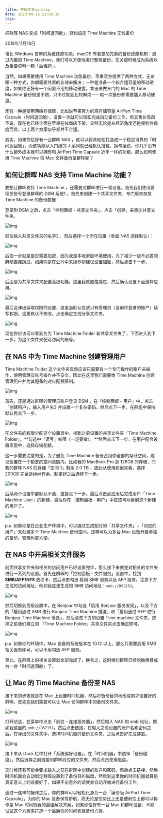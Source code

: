 ```yaml
---
title: 群晖变身airdrop
date: 2023-08-16 21:09:19
tags:
---
```


把群晖 NAS 变成「时间返回舱」，轻松搞定 Time Machine 无线备份



2018年11月18日

相比 Windows 自带的系统还原功能，macOS 有着更加完善的备份还原机制：通过内置的 Time Machine，我们可以方便地进行整机备份，在关键时候成为系统以及重要资料一颗「后悔药」。

当然，如果需要使用 Time Machine 功能备份，苹果官方提供了两种方式，无论哪一种方式，你都需要外置的存储来解决：一种是准备一个较合适容量的移动硬盘，如果你正好有一个闲置不用的移动硬盘，拿出来做专门的 Mac 的 Time Machine 备份倒是不错，只不过就会比较麻烦——每一次备份都需要插入移动硬盘。

还有一种是使用网络存储器，比如说苹果官方的高存储容量 AirPort Time Capsule（时间返回舱），设置一次就可以轻松完成自动备份工作，但其售价高昂不说，现在也已经全面在苹果在线商店下架，显然无论是从经济角度还是便利性角度而言，以上两个方案似乎都并不合适。

其实，如果你恰好有一台群晖 NAS ，就可以将其轻松打造成一个稳定可靠的「时间返回舱」，而该功能从入门级的 J 系列就已经默认搭载，换句话说，你几乎没有什么额外成本就可以拥有和 AirPort Time Capsule 近乎一样的功能，那么如何使用 Time Machine 将 Mac 文件备份至群晖呢？

## 如何让群晖 NAS 支持 Time Machine 功能？

要想让群晖支持 Time Machine ，还需要对群晖进行一番设置，首先我们使用管理员账号登录群晖的 DSM 系统1 ，首先来创建一个共享文件夹，专门用来存放 Time Machine 的备份数据：

登录到 DSM 之后，点击「控制面板 - 共享文件夹」，点击「创建」来添加共享文件夹。

![img](https://cdn.sspai.com/2018/11/18/ac135adbe134d0703a7acac6bbc4a04c.png?imageView2/2/w/1120/q/90/interlace/1/ignore-error/1)

然后输入共享文件夹的名字2 ，然后选择一个所在位置（单盘 NAS 选择默认）：

![img](https://cdn.sspai.com/2018/11/18/7992d79626fd2f571cae842bde49b2c1.png?imageView2/2/w/1120/q/90/interlace/1/ignore-error/1)

后面一步就是是否需要加密，因为我是本地家庭环境使用，为了减少一些不必要的麻烦直接跳过，如果你是在公司中来操作则建议设置加密，然后点击下一步。

![img](https://cdn.sspai.com/2018/11/18/940f3d290ab4cb4f91a7e6ee58d08d49.png?imageView2/2/w/1120/q/90/interlace/1/ignore-error/1)

后面是为共享文件夹配置高级功能，这里我就直接跳过，然后确认设置下面选择应用。

![img](https://cdn.sspai.com/2018/11/18/57993635211b319945fe96921a7ef000.png?imageView2/2/w/1120/q/90/interlace/1/ignore-error/1)

最后会弹出读取权限的设置，这里面默认应该只有管理员（当前你登录的账户）读写权限，这里默认不修改，点击确定生成分享文件夹。

![img](https://cdn.sspai.com/2018/11/18/a715c3349fbeca61d476e5050bb05bcf.png?imageView2/2/w/1120/q/90/interlace/1/ignore-error/1)

现在你应该可以看到名为 Time Machine Folder 新共享文件夹了，下面进入到下一步，为这个文件夹配可访问的账号。

## 在 NAS 中为 Time Machine 创建管理用户

Time Machine Folder 这个文件夹显然应该只需要有一个专门操作的账户来操作，使用管理员账号操作并不安全，因此在这里我们需要给 Time Machine 创建管理用户并为其配备的对应配额限制。

![img](https://cdn.sspai.com/2018/11/18/86234695bbbb0758f2aa1d1567eca86b.png?imageView2/2/w/1120/q/90/interlace/1/ignore-error/1)

首先，还是通过群晖的管理员账户登录 DSM ，在「控制面板 - 用户」中，点击「创建用户」，输入用户名3 并设置一个复杂密码，然后点下一步，在群组中保持默认再点下一步。

![img](https://cdn.sspai.com/2018/11/18/9b3e81fc108b528526b47257a8c8e7a5.png?imageView2/2/w/1120/q/90/interlace/1/ignore-error/1)

在文件夹的权限分配这个设置页中，找到之前设置的共享文件夹「Time Machine Folder」，**勾选中「读写」权限（一定要做），**然后点击下一步，在用户配合设置页面中，选择存储配额。

这一步需要注意的是，为了避免 Time Machine 备份占用你全部的存储空间，建议设置在一个额定的空间范围内，比如我的 MacBook Pro 是 128GB 的存储，而我的群晖 NAS 的存储「空间 1」剩余 2.0 TB ，因此从使用权衡来看，选择 200GB 完全是绰绰有余，制定好之后选择下一步。

![img](https://cdn.sspai.com/2018/11/18/85d0d591291cf483391f7ad169493d12.png?imageView2/2/w/1120/q/90/interlace/1/ignore-error/1)

后续两个设置中都默认不选，直接点下一步，最后点击到应用后完成用户「Time Machine User」的新建，最后你在「控制面板 - 用户」中应该可以看到这个新建的用户了。

![img](https://cdn.sspai.com/2018/11/18/cf650e3ab4e93f9bb7ec52c84e61124b.png?imageView2/2/w/1120/q/90/interlace/1/ignore-error/1)

p.s.  如果你是在企业生产环境中，可以通过生成配对的「共享文件夹」+「对应的用户」来创建多个 Time Machine 备份空间，这样可以为多台 Mac 设备开启单独的备份，管理也更方便。

## 在 NAS 中开启相关文件服务

前面共享文件夹和相关的访问用户已经设置完毕，那么接下来就是对相关的文件夹进行一系列的设置。首先在群晖的「控制面板 - 文件服务」设置中，找到 **SMB/AFP/NFS** 选项卡，然后点击勾选 启用 SMB 服务以及 AFP 服务。注意下方生成的访问地址，例如我这里生成的 SMB 访问地址：`smb://DS215J`。

![img](https://cdn.sspai.com/2018/11/18/9a0808946eb2a9d0c1e4cebe4919a8bb.png?imageView2/2/w/1120/q/90/interlace/1/ignore-error/1)

然后切换到高级设置中，在 Bonjour 中勾选「启用 Bonjour 服务发现」，以及下方的「启用通过 SMB 进行 Bonjour Time Machine 播送」和「启用通过 AFP 进行 Bonjour Time Machine 播送」，然后点击下方的设置 Time machine 文件夹，选择之前我们建立的 「Time Machine Folder」共享文件夹点击确定即可。

![img](https://cdn.sspai.com/2018/11/18/dbf8339cefcd9273213e57735e8c8d4d.png?imageView2/2/w/1120/q/90/interlace/1/ignore-error/1)

p.s. 如果你的环境中，Mac 设备的系统版本在 10.12 以上，那么只需要启用 SMB 相关服务即可，可以不用勾选 AFP 服务。

至此，在群晖上的相关设置就全部完成了，换言之，这时候的群晖已经脱胎换骨成为一台「时间返回舱」了。

## 让 Mac 的 Time Machine 备份至 NAS

接下来的步骤就是在 Mac 上设置时间机器，然后将备份目的地改成刚才设置好的群晖，首先在我们需要可以让 Mac 访问群晖中的备份文件夹。

![img](https://cdn.sspai.com/2018/11/18/c67463c703df1874de7c6318052b2430.png?imageView2/2/w/1120/q/90/interlace/1/ignore-error/1)

打开访达，在菜单中点击「前往 - 连接服务器」，然后输入 NAS 的 smb 地址，例如我这里的 `smb://DS215J`，然后点击链接，在输入之前设置的账户名和密码之后，在弹出的文件夹中，选择时间机器的备份文件夹，之后点击好完成装载。

![img](https://cdn.sspai.com/2018/11/18/1f1c1dea15242ee5d673acbdbc7e7429.png?imageView2/2/w/1120/q/90/interlace/1/ignore-error/1)

接下来从 Dock 栏中打开「系统偏好设置」，在「时间机器」中选择「备份磁盘」，然后选择之前链接的群晖对应的文件夹，然后点击使用磁盘。

这时候还有可能会要求输入之前在群晖中创建的账户和密码，然后点击链接，然后时间机器会自动绑定群晖设置到了备份目的磁盘，然后到这里你的时间机器就算是真正意义上的设置好了，如果不出意外的话就会自动开始进行备份工作。

通过一连串的操作之后，你的群晖可以轻松化身为一台「廉价版 AirPort Time Capsule」，为你的 Mac 设备保驾护航，而无论是性价比上还是便利性上都可以称作是 Mac 时间机器的最佳解决方案，如果你恰好有一台 Mac 和群晖设备，不妨试试这个方案来打造一个最廉价的时间机器备份方案。